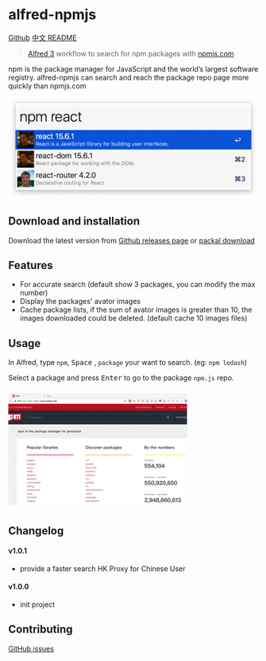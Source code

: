 # alfred-npmjs

[Github](https://github.com/ycjcl868/alfred-npmjs)
[中文 README](README-zh_CN.md)

> [Alfred 3](https://www.alfredapp.com) workflow to search for npm packages with [npmjs.com](https://www.npmjs.com/)

npm is the package manager for JavaScript and the world’s largest software registry. alfred-npmjs can search and reach the package repo page more quickly than npmjs.com

![](https://raw.githubusercontent.com/ycjcl868/alfred-npmjs/gh-pages/images/snapshot.png)

## Download and installation
Download the latest version from [Github releases page](https://github.com/ycjcl868/alfred-npmjs/releases/latest) or [packal download](http://www.packal.org/workflow/npmsearch)

## Features
- For accurate search (default show 3 packages, you can modify the max number)
- Display the packages' avator images
- Cache package lists, if the sum of avator images is greater than 10, the images downloaded could be deleted. (default cache 10 images files)

## Usage
In Alfred, type `npm`, <kbd>Space</kbd> , `package` your want to search. (eg: `npm lodash`)

Select a package and press <kbd>Enter</kbd> to go to the package `npm.js` repo.

![](https://raw.githubusercontent.com/ycjcl868/alfred-npmjs/gh-pages/images/usage.gif)


## Changelog
#### v1.0.1
- provide a faster search HK Proxy for Chinese User

#### v1.0.0
- init project

## Contributing
[GitHub issues](https://github.com/ycjcl868/alfred-npmjs/issues)
